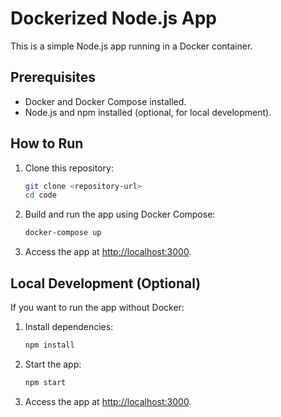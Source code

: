 # Dockerized Node.js App

This is a simple Node.js app running in a Docker container.

## Prerequisites

- Docker and Docker Compose installed.
- Node.js and npm installed (optional, for local development).

## How to Run

1. Clone this repository:
   ```bash
   git clone <repository-url>
   cd code
   ```

2. Build and run the app using Docker Compose:
   ```bash
   docker-compose up
   ```

3. Access the app at [http://localhost:3000](http://localhost:3000).

## Local Development (Optional)

If you want to run the app without Docker:

1. Install dependencies:
   ```bash
   npm install
   ```

2. Start the app:
   ```bash
   npm start
   ```

3. Access the app at [http://localhost:3000](http://localhost:3000).